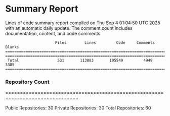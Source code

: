 # Summary Report
Lines of code summary report compiled on Thu Sep  4 01:04:50 UTC 2025 with an automatic daily update. The comment count includes documentation, content, and code comments.
```
                      Files        Lines         Code     Comments       Blanks
===============================================================================
===============================================================================
 Total                 531       113883       105549         4949         3385
===============================================================================
```

### Repository Count
===============================================================================

Public Repositories: 30
Private Repositories: 30
Total Repositories: 60

